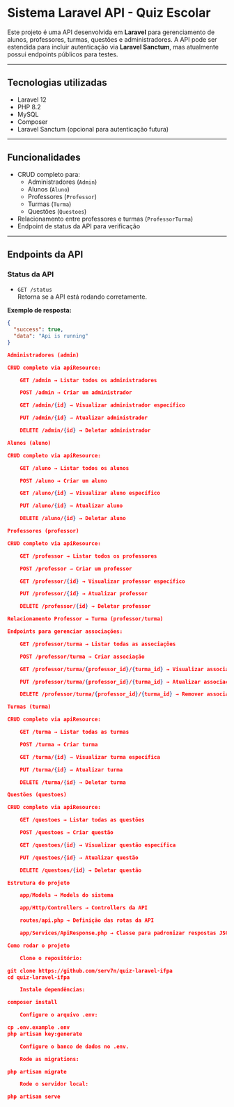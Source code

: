 # Sistema Laravel API - Quiz Escolar

Este projeto é uma API desenvolvida em **Laravel** para gerenciamento de alunos, professores, turmas, questões e administradores. A API pode ser estendida para incluir autenticação via **Laravel Sanctum**, mas atualmente possui endpoints públicos para testes.

---

## Tecnologias utilizadas

- Laravel 12
- PHP 8.2
- MySQL
- Composer
- Laravel Sanctum (opcional para autenticação futura)

---

## Funcionalidades

- CRUD completo para:
  - Administradores (`Admin`)
  - Alunos (`Aluno`)
  - Professores (`Professor`)
  - Turmas (`Turma`)
  - Questões (`Questoes`)
- Relacionamento entre professores e turmas (`ProfessorTurma`)
- Endpoint de status da API para verificação

---

## Endpoints da API

### Status da API

- `GET /status`  
  Retorna se a API está rodando corretamente.

**Exemplo de resposta:**

```json
{
  "success": true,
  "data": "Api is running"
}

Administradores (admin)

CRUD completo via apiResource:

    GET /admin → Listar todos os administradores

    POST /admin → Criar um administrador

    GET /admin/{id} → Visualizar administrador específico

    PUT /admin/{id} → Atualizar administrador

    DELETE /admin/{id} → Deletar administrador

Alunos (aluno)

CRUD completo via apiResource:

    GET /aluno → Listar todos os alunos

    POST /aluno → Criar um aluno

    GET /aluno/{id} → Visualizar aluno específico

    PUT /aluno/{id} → Atualizar aluno

    DELETE /aluno/{id} → Deletar aluno

Professores (professor)

CRUD completo via apiResource:

    GET /professor → Listar todos os professores

    POST /professor → Criar um professor

    GET /professor/{id} → Visualizar professor específico

    PUT /professor/{id} → Atualizar professor

    DELETE /professor/{id} → Deletar professor

Relacionamento Professor ↔ Turma (professor/turma)

Endpoints para gerenciar associações:

    GET /professor/turma → Listar todas as associações

    POST /professor/turma → Criar associação

    GET /professor/turma/{professor_id}/{turma_id} → Visualizar associação específica

    PUT /professor/turma/{professor_id}/{turma_id} → Atualizar associação

    DELETE /professor/turma/{professor_id}/{turma_id} → Remover associação

Turmas (turma)

CRUD completo via apiResource:

    GET /turma → Listar todas as turmas

    POST /turma → Criar turma

    GET /turma/{id} → Visualizar turma específica

    PUT /turma/{id} → Atualizar turma

    DELETE /turma/{id} → Deletar turma

Questões (questoes)

CRUD completo via apiResource:

    GET /questoes → Listar todas as questões

    POST /questoes → Criar questão

    GET /questoes/{id} → Visualizar questão específica

    PUT /questoes/{id} → Atualizar questão

    DELETE /questoes/{id} → Deletar questão

Estrutura do projeto

    app/Models → Models do sistema

    app/Http/Controllers → Controllers da API

    routes/api.php → Definição das rotas da API

    app/Services/ApiResponse.php → Classe para padronizar respostas JSON

Como rodar o projeto

    Clone o repositório:

git clone https://github.com/serv7n/quiz-laravel-ifpa
cd quiz-laravel-ifpa

    Instale dependências:

composer install

    Configure o arquivo .env:

cp .env.example .env
php artisan key:generate

    Configure o banco de dados no .env.

    Rode as migrations:

php artisan migrate

    Rode o servidor local:

php artisan serve

